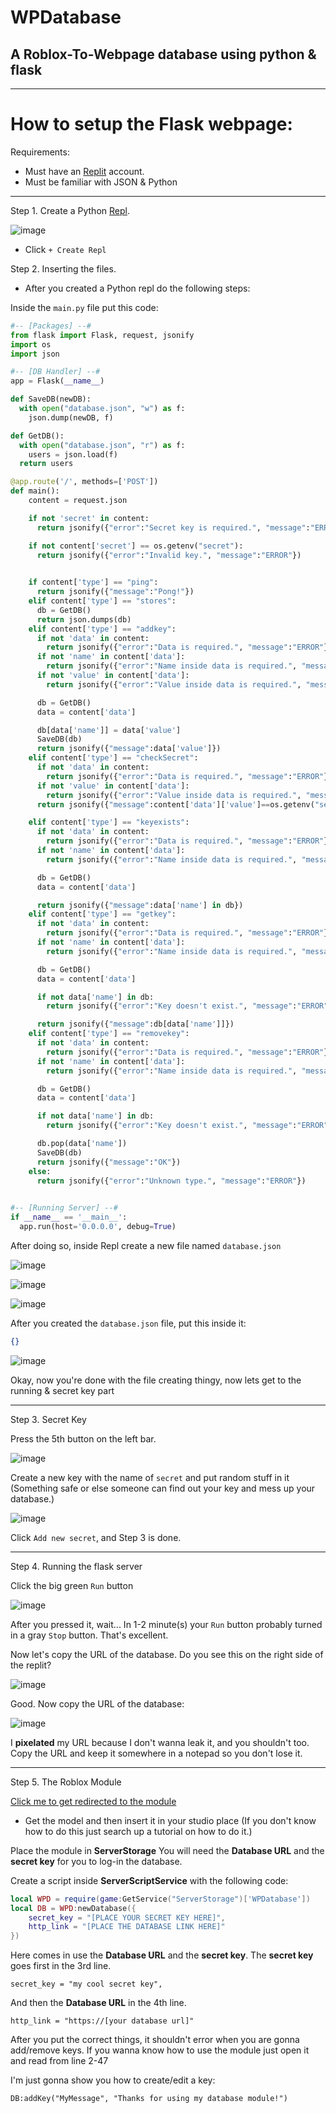 # WPDatabase
## A Roblox-To-Webpage database using python & flask
-------------

# How to setup the Flask webpage:

Requirements:
- Must have an [Replit](https://replit.com/~) account.
- Must be familiar with JSON & Python

--------------------

Step 1. Create a Python [Repl](https://replit.com/~).

![image](https://user-images.githubusercontent.com/74603733/138714562-46a28540-c789-4d82-994c-21f6ca0f7471.png)

- Click `+ Create Repl`

Step 2. Inserting the files.
- After you created a Python repl do the following steps:

Inside the `main.py` file put this code:
```py
#-- [Packages] --#
from flask import Flask, request, jsonify
import os
import json

#-- [DB Handler] --#
app = Flask(__name__)

def SaveDB(newDB):
  with open("database.json", "w") as f:
    json.dump(newDB, f)

def GetDB():
  with open("database.json", "r") as f:
    users = json.load(f)
  return users

@app.route('/', methods=['POST'])
def main():
    content = request.json

    if not 'secret' in content:
      return jsonify({"error":"Secret key is required.", "message":"ERROR"})

    if not content['secret'] == os.getenv("secret"):
      return jsonify({"error":"Invalid key.", "message":"ERROR"})
    

    if content['type'] == "ping":
      return jsonify({"message":"Pong!"})
    elif content['type'] == "stores":
      db = GetDB()
      return json.dumps(db)
    elif content['type'] == "addkey":
      if not 'data' in content:
        return jsonify({"error":"Data is required.", "message":"ERROR"})
      if not 'name' in content['data']:
        return jsonify({"error":"Name inside data is required.", "message":"ERROR"})
      if not 'value' in content['data']:
        return jsonify({"error":"Value inside data is required.", "message":"ERROR"})

      db = GetDB()
      data = content['data']

      db[data['name']] = data['value']
      SaveDB(db)
      return jsonify({"message":data['value']})
    elif content['type'] == "checkSecret":
      if not 'data' in content:
        return jsonify({"error":"Data is required.", "message":"ERROR"})
      if not 'value' in content['data']:
        return jsonify({"error":"Value inside data is required.", "message":"ERROR"})
      return jsonify({"message":content['data']['value']==os.getenv("secret")})

    elif content['type'] == "keyexists":
      if not 'data' in content:
        return jsonify({"error":"Data is required.", "message":"ERROR"})
      if not 'name' in content['data']:
        return jsonify({"error":"Name inside data is required.", "message":"ERROR"})

      db = GetDB()
      data = content['data']

      return jsonify({"message":data['name'] in db})
    elif content['type'] == "getkey":
      if not 'data' in content:
        return jsonify({"error":"Data is required.", "message":"ERROR"})
      if not 'name' in content['data']:
        return jsonify({"error":"Name inside data is required.", "message":"ERROR"})

      db = GetDB()
      data = content['data']

      if not data['name'] in db:
        return jsonify({"error":"Key doesn't exist.", "message":"ERROR"})

      return jsonify({"message":db[data['name']]})
    elif content['type'] == "removekey":
      if not 'data' in content:
        return jsonify({"error":"Data is required.", "message":"ERROR"})
      if not 'name' in content['data']:
        return jsonify({"error":"Name inside data is required.", "message":"ERROR"})

      db = GetDB()
      data = content['data']

      if not data['name'] in db:
        return jsonify({"error":"Key doesn't exist.", "message":"ERROR"})

      db.pop(data['name'])
      SaveDB(db)
      return jsonify({"message":"OK"})
    else:
      return jsonify({"error":"Unknown type.", "message":"ERROR"})
    

#-- [Running Server] --#
if __name__ == '__main__':
  app.run(host='0.0.0.0', debug=True)
```

After doing so, inside Repl create a new file named `database.json`

![image](https://user-images.githubusercontent.com/74603733/138715380-839f80a5-c29d-4d59-84e8-cdc546cd0c59.png)

![image](https://user-images.githubusercontent.com/74603733/138715425-2834411d-6ca4-4f4e-9a05-667947e54422.png)

![image](https://user-images.githubusercontent.com/74603733/138715482-afa85cc0-47ac-49de-a4cc-b83495c33624.png)

After you created the `database.json` file, put this inside it:
```json
{}
```

![image](https://user-images.githubusercontent.com/74603733/138715854-f6ae20a0-f342-43e7-8d22-eff7e17e0e20.png)

Okay, now you're done with the file creating thingy, now lets get to the running & secret key part

-----------------------------------
Step 3. Secret Key

Press the 5th button on the left bar.

![image](https://user-images.githubusercontent.com/74603733/138716182-3ecd29cf-d3cd-4fb0-8be2-5bd244e3cd21.png)

Create a new key with the name of `secret` and put random stuff in it (Something safe or else someone can find out your key and mess up your database.)

![image](https://user-images.githubusercontent.com/74603733/138716494-a964e52f-2317-44ee-b23b-6b127966255f.png)

Click `Add new secret`, and Step 3 is done.

--------------------------
Step 4. Running the flask server

Click the big green `Run` button 

![image](https://user-images.githubusercontent.com/74603733/138716970-29c07285-62c4-48f9-9f95-79d299ee965f.png)

After you pressed it, wait...
In 1-2 minute(s) your `Run` button probably turned in a gray `Stop` button. That's excellent.

Now let's copy the URL of the database.
Do you see this on the right side of the replit?

![image](https://user-images.githubusercontent.com/74603733/138717522-89b3cf52-5ca4-482d-ac6f-23a412a1257d.png)

Good. Now copy the URL of the database:

![image](https://user-images.githubusercontent.com/74603733/138717662-aaa1d98b-6393-4077-84d8-25fbffedcc6b.png)

I **pixelated** my URL because I don't wanna leak it, and you shouldn't too.
Copy the URL and keep it somewhere in a notepad so you don't lose it.

--------------------------
Step 5. The Roblox Module

[Click me to get redirected to the module](https://www.roblox.com/library/7833314427/WPDatabase)
- Get the model and then insert it in your studio place (If you don't know how to do this just search up a tutorial on how to do it.)

Place the module in **ServerStorage**
You will need the **Database URL** and the **secret key** for you to log-in the database.

Create a script inside **ServerScriptService** with the following code:

```lua
local WPD = require(game:GetService("ServerStorage")['WPDatabase'])
local DB = WPD:newDatabase({
	secret_key = "[PLACE YOUR SECRET KEY HERE]",
	http_link = "[PLACE THE DATABASE LINK HERE]"
})
```

Here comes in use the **Database URL** and the **secret key**.
The **secret key** goes first in the 3rd line.
```
secret_key = "my cool secret key",
```
And then the **Database URL** in the 4th line.
```
http_link = "https://[your database url]"
```

After you put the correct things, it shouldn't error when you are gonna add/remove keys.
If you wanna know how to use the module just open it and read from line 2-47

I'm just gonna show you how to create/edit a key:
```
DB:addKey("MyMessage", "Thanks for using my database module!")
```
